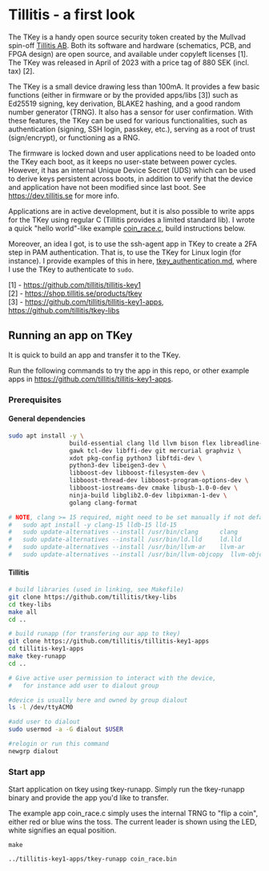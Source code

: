 # Tillitis - a first look

The TKey is a handy open source security token created by the Mullvad spin-off [Tillitis AB](https://tillitis.se/).
Both its software and hardware (schematics, PCB, and FPGA design) are open source, and available under copyleft licenses [1].
The TKey was released in April of 2023 with a price tag of 880 SEK (incl. tax) [2].

The TKey is a small device drawing less than 100mA. It provides a few basic functions (either in firmware or by the provided apps/libs [3]) such as Ed25519 signing, key derivation, BLAKE2 hashing, and a good random number generator (TRNG).
It also has a sensor for user confirmation.
With these features, the TKey can be used for various functionalities, such as authentication (signing, SSH login, passkey, etc.), serving as a root of trust (sign/encrypt), or functioning as a RNG.

The firmware is locked down and user applications need to be loaded onto the TKey each boot, as it keeps no user-state between power cycles.
However, it has an internal Unique Device Secret (UDS) which can be used to derive keys persistent across boots, in addition to verify that the device and application have not been modified since last boot.
See <https://dev.tillitis.se> for more info.


Applications are in active development, but it is also possible to write apps for the TKey using regular C (Tillitis provides a limited standard lib).
I wrote a quick "hello world"-like example [coin_race.c](coin_race.c), build instructions below.

Moreover, an idea I got, is to use the ssh-agent app in TKey to create a 2FA step in PAM authentication.
That is, to use the TKey for Linux login (for instance).
I provide examples of this in here, [tkey_authentication.md](tkey_authentication.md), where I use the TKey to authenticate to `sudo`.

[1] - <https://github.com/tillitis/tillitis-key1> \
[2] - <https://shop.tillitis.se/products/tkey> \
[3] - <https://github.com/tillitis/tillitis-key1-apps>, <https://github.com/tillitis/tkey-libs>

## Running an app on TKey

It is quick to build an app and transfer it to the TKey.

Run the following commands to try the app in this repo, or other example apps in <https://github.com/tillitis/tillitis-key1-apps>.

### Prerequisites

#### General dependencies

```bash
sudo apt install -y \
                 build-essential clang lld llvm bison flex libreadline-dev \
                 gawk tcl-dev libffi-dev git mercurial graphviz \
                 xdot pkg-config python3 libftdi-dev \
                 python3-dev libeigen3-dev \
                 libboost-dev libboost-filesystem-dev \
                 libboost-thread-dev libboost-program-options-dev \
                 libboost-iostreams-dev cmake libusb-1.0-0-dev \
                 ninja-build libglib2.0-dev libpixman-1-dev \
                 golang clang-format

# NOTE, clang >= 15 required, might need to be set manually if not default (e.g. on Ubuntu 22.04)
#   sudo apt install -y clang-15 lldb-15 lld-15
#   sudo update-alternatives --install /usr/bin/clang      clang       /usr/bin/clang-15  200
#   sudo update-alternatives --install /usr/bin/ld.lld     ld.lld      /usr/bin/ld.lld-15  200
#   sudo update-alternatives --install /usr/bin/llvm-ar    llvm-ar     /usr/bin/llvm-ar-15 200
#   sudo update-alternatives --install /usr/bin/llvm-objcopy  llvm-objcopy /usr/bin/llvm-objcopy-15 200
```

#### Tillitis

```bash
# build libraries (used in linking, see Makefile)
git clone https://github.com/tillitis/tkey-libs
cd tkey-libs
make all
cd ..

# build runapp (for transfering our app to tkey)
git clone https://github.com/tillitis/tillitis-key1-apps
cd tillitis-key1-apps
make tkey-runapp
cd ..
```


```bash
# Give active user permission to interact with the device,
#   for instance add user to dialout group

#device is usually here and owned by group dialout
ls -l /dev/ttyACM0

#add user to dialout
sudo usermod -a -G dialout $USER

#relogin or run this command
newgrp dialout
```


### Start app


Start application on tkey using tkey-runapp. Simply run the tkey-runapp binary and provide the app you'd like to transfer.

The example app coin_race.c simply uses the internal TRNG to "flip a coin", either red or blue wins the toss.
The current leader is shown using the LED, white signifies an equal position.


```
make

../tillitis-key1-apps/tkey-runapp coin_race.bin
```


